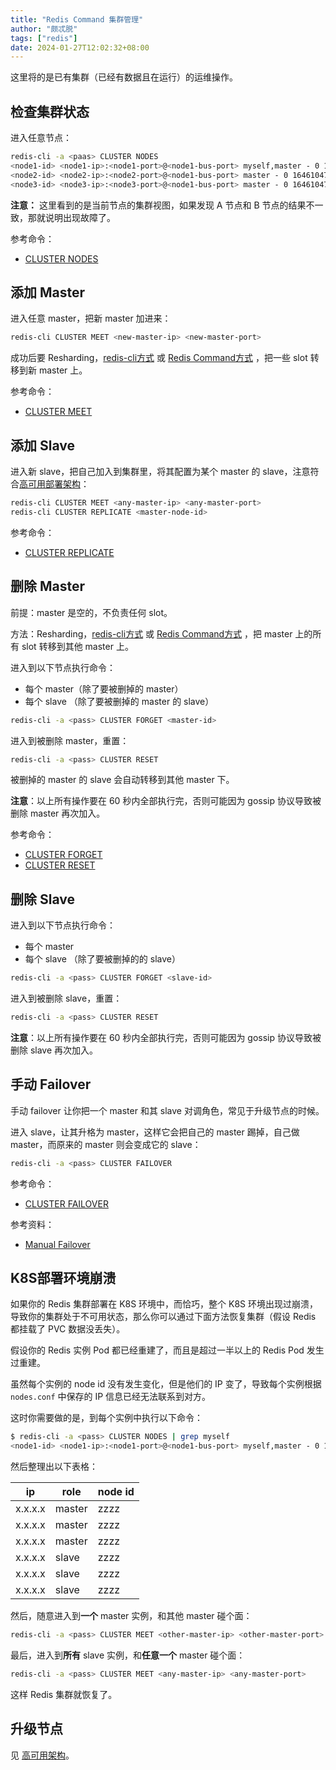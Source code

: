 ```yaml
---
title: "Redis Command 集群管理"
author: "颇忒脱"
tags: ["redis"]
date: 2024-01-27T12:02:32+08:00
---
```


这里将的是已有集群（已经有数据且在运行）的运维操作。

## 检查集群状态

进入任意节点：

```bash
redis-cli -a <paas> CLUSTER NODES
<node1-id> <node1-ip>:<node1-port>@<node1-bus-port> myself,master - 0 1646104749000 2 connected 5501-11000
<node2-id> <node2-ip>:<node2-port>@<node1-bus-port> master - 0 1646104751293 1 connected 11001-16383
<node3-id> <node3-ip>:<node3-port>@<node1-bus-port> master - 0 1646104752300 1 connected 0-5500
```

**注意：** 这里看到的是当前节点的集群视图，如果发现 A 节点和 B 节点的结果不一致，那就说明出现故障了。

参考命令：

* [CLUSTER NODES][nodes]

## 添加 Master

进入任意 master，把新 master 加进来：

```bash
redis-cli CLUSTER MEET <new-master-ip> <new-master-port>
```

成功后要 Resharding，[redis-cli方式](../../ops-cli/resharding) 或 [Redis Command方式](../resharding) ，把一些 slot 转移到新 master 上。

参考命令：

* [CLUSTER MEET][meet]

## 添加 Slave

进入新 slave，把自己加入到集群里，将其配置为某个 master 的 slave，注意符合[高可用部署架构](../../ha-arch)：

```bash
redis-cli CLUSTER MEET <any-master-ip> <any-master-port>
redis-cli CLUSTER REPLICATE <master-node-id>
```

参考命令：

* [CLUSTER REPLICATE][replicate] 

## 删除 Master

前提：master 是空的，不负责任何 slot。

方法：Resharding，[redis-cli方式](../../ops-cli/resharding) 或 [Redis Command方式](../resharding) ，把 master 上的所有 slot 转移到其他 master 上。

进入到以下节点执行命令：

* 每个 master（除了要被删掉的 master）
* 每个 slave （除了要被删掉的 master 的 slave）

```bash
redis-cli -a <pass> CLUSTER FORGET <master-id>
```

进入到被删除 master，重置：

```bash
redis-cli -a <pass> CLUSTER RESET
```

被删掉的 master 的 slave 会自动转移到其他 master 下。

**注意**：以上所有操作要在 60 秒内全部执行完，否则可能因为 gossip 协议导致被删除 master 再次加入。

参考命令：

* [CLUSTER FORGET][forget]
* [CLUSTER RESET][reset]

## 删除 Slave

进入到以下节点执行命令：

* 每个 master
* 每个 slave （除了要被删掉的的 slave）

```bash
redis-cli -a <pass> CLUSTER FORGET <slave-id>
```

进入到被删除 slave，重置：

```bash
redis-cli -a <pass> CLUSTER RESET
```

**注意**：以上所有操作要在 60 秒内全部执行完，否则可能因为 gossip 协议导致被删除 slave 再次加入。


## 手动 Failover

手动 failover 让你把一个 master 和其 slave 对调角色，常见于升级节点的时候。

进入 slave，让其升格为 master，这样它会把自己的 master 踢掉，自己做 master，而原来的 master 则会变成它的 slave：

```bash
redis-cli -a <pass> CLUSTER FAILOVER
```

参考命令：

* [CLUSTER FAILOVER][failover]

参考资料：

* [Manual Failover][manual-failover]

## K8S部署环境崩溃

如果你的 Redis 集群部署在 K8S 环境中，而恰巧，整个 K8S 环境出现过崩溃，导致你的集群处于不可用状态，那么你可以通过下面方法恢复集群（假设 Redis 都挂载了 PVC 数据没丢失）。

假设你的 Redis 实例 Pod 都已经重建了，而且是超过一半以上的 Redis Pod 发生过重建。

虽然每个实例的 node id 没有发生变化，但是他们的 IP 变了，导致每个实例根据 `nodes.conf` 中保存的 IP 信息已经无法联系到对方。

这时你需要做的是，到每个实例中执行以下命令：

```bash
$ redis-cli -a <pass> CLUSTER NODES | grep myself
<node1-id> <node1-ip>:<node1-port>@<node1-bus-port> myself,master - 0 1646104749000 2 connected 5501-11000
```

然后整理出以下表格：

| ip      | role   | node id  |
|---------|--------|----------|
| x.x.x.x | master | zzzz     |
| x.x.x.x | master | zzzz     |
| x.x.x.x | master | zzzz     |
| x.x.x.x | slave  | zzzz     |
| x.x.x.x | slave  | zzzz     |
| x.x.x.x | slave  | zzzz     |

然后，随意进入到**一个** master 实例，和其他 master 碰个面：

```bash
redis-cli -a <pass> CLUSTER MEET <other-master-ip> <other-master-port>
```

最后，进入到**所有** slave 实例，和**任意一个** master 碰个面：

```bash
redis-cli -a <pass> CLUSTER MEET <any-master-ip> <any-master-port>
```

这样 Redis 集群就恢复了。

## 升级节点

见 [高可用架构](../../ha-arch)。

[adding-new-node]: https://redis.io/topics/cluster-tutorial#adding-a-new-node
[forget]: https://redis.io/commands/cluster-forget
[failover]: https://redis.io/commands/cluster-failover
[manual-failover]: https://redis.io/topics/cluster-tutorial#manual-failover
[add-new-replica]: https://redis.io/topics/cluster-tutorial#adding-a-new-node-as-a-replica

[removing-node]: https://redis.io/topics/cluster-tutorial#removing-a-node

[meet]: https://redis.io/commands/cluster-meet
[add-slots]: https://redis.io/commands/cluster-addslots
[add-slots-range]: https://redis.io/commands/cluster-addslotsrange
[del-slots]: https://redis.io/commands/cluster-delslots
[del-slotsrange]: https://redis.io/commands/cluster-delslotsrange
[replicate]: https://redis.io/commands/cluster-replicate
[upgrading-node]: https://redis.io/topics/cluster-tutorial#upgrading-nodes-in-a-redis-cluster
[nodes]: https://redis.io/commands/cluster-nodes
[reset]: https://redis.io/commands/cluster-reset